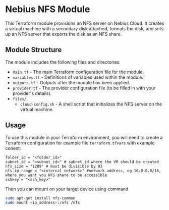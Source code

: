 # Nebius NFS Module

This Terraform module provisions an NFS server on Nebius Cloud. It creates a virtual machine with a secondary disk attached, formats the disk, and sets up an NFS server that exports the disk as an NFS share.

## Module Structure

The module includes the following files and directories:

- `main.tf` - The main Terraform configuration file for the module.
- `variables.tf` - Definitions of variables used within the module.
- `outputs.tf` - Outputs after the module has been applied.
- `provider.tf` - The provider configuration file (to be filled in with your provider's details).
- `files/`
  - `cloud-config.sh` - A shell script that initializes the NFS server on the virtual machine.

## Usage

To use this module in your Terraform environment, you will need to create a Terraform configuration for example file `terraform.tfvars` with example conent:

```hcl
folder_id = "<folder_id>"
subnet_id = "<subnet_id>" # subnet_id where the VM should be created
nfs_size = "1209" # must be divisible by 93
nfs_ip_range = "<internal_network>" #network address, eg 10.0.0.0/16, where you want you NFS share to be accessible
sshkey = "<ssh_key>"
```

Then you can mount on your target device using command 
```bash
sudo apt-get install nfs-common
sudo mount <ip_address>:/nfs /nfs
